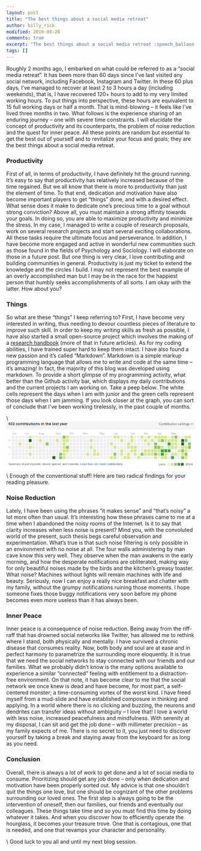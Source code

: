 ```yaml
---
layout: post
title: "The best things about a social media retreat"
author: billy_rick
modified: 2016-08-28
comments: true
excerpt: "The best things about a social media retreat :speech_balloon: :hash:"
tags: []
---
```


Roughly 2 months ago, I embarked on what could be referred to as a “social media retreat”. It has been more than 60 days since I've last visited any social network, including Facebook, Instagram and Twitter. In these 60 plus days, I've managed to recover at least 2 to 3 hours a day (including weekends), that is, I have recovered 120+ hours to add to my very limited working hours. To put things into perspective, these hours are equivalent to 15 full working days or half a month. That is mind-blowing – it feels like I've lived three months in two. What follows is the experience sharing of an enduring journey – one with severe time constraints. I will elucidate the concept of productivity and its counterparts, the problem of noise reduction and the quest for inner peace. All these points are random but essential to get the best out of yourself and to revitalize your focus and goals; they are the best things about a social media retreat.

### Productivity

First of all, in terms of productivity, I have definitely hit the ground running. It’s easy to say that productivity has relatively increased because of the time regained. But we all know that there is more to productivity than just the element of time. To that end, dedication and motivation have also become important players to get “things” done, and with a desired effect. What sense does it make to dedicate one’s precious time to a goal without strong conviction? Above all, you must maintain a strong affinity towards your goals. In doing so, you are able to maximize productivity and minimize the stress. In my case, I managed to write a couple of research proposals, work on several research projects and start several exciting collaborations. All these tasks require the ultimate focus and perseverance. In addition, I have become more engaged and active in wonderful new communities such as those found in the fields of Psychology and Sociology. I will elaborate on those in a future post. But one thing is very clear, I love contributing and building communities in general. Productivity is just my ticket to extend the knowledge and the circles I build. I may not represent the best example of an overly accomplished man but I may be in the race for the happiest person that humbly seeks accomplishments of all sorts. I am okay with the latter. How about you? 

### Things 

So what are these “things” I keep referring to? First, I have become very interested in writing, thus needing to devour countless pieces of literature to improve such skill. In order to keep my writing skills as fresh as possible, I have also started a small open-source project which involves the making of a [research handbook](https://github.com/omarsar/research_tips) (more of that in future articles). As for my coding abilities, I have trained super hard to keep them intact. I have also found a new passion and it’s called “Markdown”. Markdown is a simple markup programming language that allows me to write and code at the same time – it’s amazing! In fact, the majority of this blog was developed using markdown. To provide a short glimpse of my programming activity, what better than the Github activity bar, which displays my daily contributions and the current projects I am working on. Take a peep below. The white cells represent the days when I am with junior and the green cells represent those days when I am jamming. If you look closer at the graph, you can sort of conclude that I've been working tirelessly, in the past couple of months. 

\\
![alt text](https://github.com/omarsar/omarsar.github.io/blob/master/images/github_contributions.png?raw=true "Github contributions")


\\
Enough of the conventional stuff! Here are two radical findings for your reading pleasure. 

### Noise Reduction 

Lately, I have been using the phrases “it makes sense” and “that’s noisy” a lot more often than usual. It’s interesting how these phrases came to me at a time when I abandoned the noisy rooms of the Internet. Is it to say that clarity increases when less noise is present? Mind you, with the convoluted world of the present, such thesis begs careful observation and experimentation. What’s true is that such noise filtering is only possible in an environment with no noise at all. The four walls administering by man cave know this very well. They observe when the man awakens in the early morning, and how the desperate notifications are obliterated, making way for only beautiful noises made by the birds and the kitchen’s greasy toaster. What noise? Machines without lights will remain machines with life and beauty. Seriously, now I can enjoy a really nice breakfast and chatter with my family, without the grumpy notifications ruining those moments. I hope someone fixes those buggy notifications very soon before my phone becomes even more useless than it has always been. 

### Inner Peace 

Inner peace is a consequence of noise reduction. Being away from the riff-raff that has drowned social networks like Twitter, has allowed me to rethink where I stand, both physically and mentally. I have survived a chronic disease that consumes reality. Now, both body and soul are at ease and in perfect harmony to parametrize the surrounding more eloquently. It is true that we need the social networks to stay connected with our friends and our families. What we probably didn’t know is the many options available to experience a similar “connected” feeling with entitlement to a distraction-free environment. On that note, it has become clear to me that the social network we once knew is dead and have become, for most part, a self-centered monster; a time-consuming vortex of the worst kind. I have freed myself from a mud-slide and have established composure in thinking and applying. In a world where there is no clicking and buzzing, the neurons and dendrites can transfer ideas without ambiguity – I love that! I love a world with less noise, increased peacefulness and mindfulness. With serenity at my disposal, I can sit and get the job done – with millimeter precision – as my family expects of me. There is no secret to it, you just need to discover yourself by taking a break and staying away from the keyboard for as long as you need. 

### Conclusion

Overall, there is always a lot of work to get done and a lot of social media to consume. Prioritizing should get any job done – only when dedication and motivation have been properly sorted out. My advice is that one shouldn’t quit the things one love, but one should be cognizant of the other problems surrounding our loved ones. The first step is always going to be the intervention of oneself, then our families, our friends and eventually our colleagues. These things take time and so you must find this time by doing whatever it takes. And when you discover how to efficiently operate the hourglass, it becomes your treasure trove. One that is contagious, one that is needed, and one that revamps your character and personality. 

\\
Good luck to you all and until my next blog session.